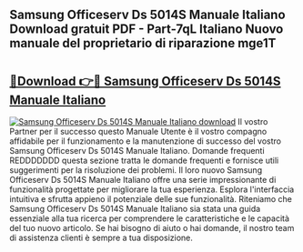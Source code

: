 ## Samsung Officeserv Ds 5014S Manuale Italiano Download gratuit PDF - Part-7qL Italiano Nuovo manuale del proprietario di riparazione mge1T

# <h2><a href="http://dfckn5.blite.top/?on=Samsung+Officeserv+Ds+5014S+Manuale+Italiano">🔗Download 👉🔴 Samsung Officeserv Ds 5014S Manuale Italiano</a></h2>

[![Samsung Officeserv Ds 5014S Manuale Italiano download](https://i.imgur.com/lujVjoI.png)](http://dfckn5.blite.top/?on=Samsung+Officeserv+Ds+5014S+Manuale+Italiano)
Il vostro Partner per il successo questo Manuale Utente è il vostro compagno affidabile per il funzionamento e la manutenzione di successo del vostro Samsung Officeserv Ds 5014S Manuale Italiano. Domande frequenti REDDDDDDD questa sezione tratta le domande frequenti e fornisce utili suggerimenti per la risoluzione dei problemi. Il loro nuovo Samsung Officeserv Ds 5014S Manuale Italiano offre una serie impressionante di funzionalità progettate per migliorare la tua esperienza. Esplora l'interfaccia intuitiva e sfrutta appieno il potenziale delle sue funzionalità. Riteniamo che Samsung Officeserv Ds 5014S Manuale Italiano sia stata una guida essenziale alla tua ricerca per comprendere le caratteristiche e le capacità del tuo nuovo articolo. Se hai bisogno di aiuto o hai domande, il nostro team di assistenza clienti è sempre a tua disposizione.
